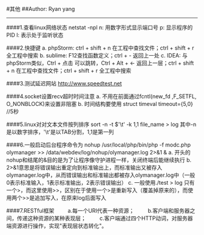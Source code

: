 #其他
##Author: Ryan yang
***
####1.查看linux网络状态
	netstat -npl
	n: 用数字形式显示端口号
	p: 显示程序的PID
	l: 表示处于监听状态
	
####2.快捷键
	a. phpStorm: ctrl + shift + n 在工程中查找文件；ctrl + shift + r 全工程中搜索
	b. sublime: F12查找函数定义；ctrl + - 返回上一处
	c. IDEA: 与phpStorm类似，Ctrl + 点击 可以跳转，Ctrl + Alt + <- 返回上一层；ctrl + shift + n 在工程中查找文件；ctrl + shift + r 全工程中搜索
	
####3.测试延迟网站
<http://www.speedtest.net>

####4.socket设置recv超时时间注意
	a. 不用在前面通过fcntl(new_fd ,F_SETFL, O_NONBLOCK)来设置非阻塞
	b. 时间结构要使用 struct timeval timeout={5,0} //5秒 
	
####5.linux对对文本文件按列排序
sort -n -t $'\t' -k 1,1 file_name > log 其中-n是以数字排序，'\t'是以TAB分割，1,1是第一列

####6.一般启动后台程序命令为 nohup /usr/local/php/bin/php -f modc.php olymanager >> /data/webdev/log/nohup/olymanager.log 2>&1 &
	a. 开头的nohup和结尾的&目的是为了让程序像守护进程一样，关闭终端后能继续执行
	b. 2>&1意思是将错误输出重定向到标准输出上，而标准输出又被存入olymanager.log中，从而错误输出和标准输出都被存入olymanager.log中（一般0表示标准输入，1表示标准输出，2表示错误输出）
	c. 一般使用./test > log 只有一个>，而这里使用>>，区别在于使用一个>是重新写入（覆盖掉原来的），而使用两个>>是追加写入，在原来log后面写入
	
####7.RESTful框架
　　	a.每一个URI代表一种资源；
　　	b.客户端和服务器之间，传递这种资源的某种表现层；
　　	c.客户端通过四个HTTP动词，对服务器端资源进行操作，实现"表现层状态转化"。
